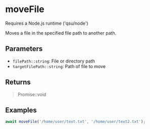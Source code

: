 # moveFile <Badge type="tip" text="JavaScript" />

<span class="node-required">Requires a Node.js runtime ('qsu/node')</span>

Moves a file in the specified file path to another path.

## Parameters

- `filePath::string`: File or directory path
- `targetFilePath::string`: Path of file to move

## Returns

> Promise::void

## Examples

```javascript
await moveFile('/home/user/text.txt', '/home/user/text2.txt');
```
